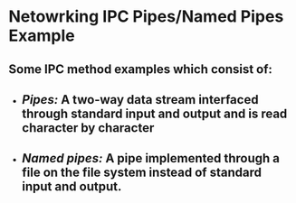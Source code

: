 Netowrking IPC Pipes/Named Pipes Example
========================================
Some IPC method examples which consist of:
-----------------------------------------
- ## *Pipes:* A two-way data stream interfaced through standard input and output and is read character by character
- ## *Named pipes:* A pipe implemented through a file on the file system instead of standard input and output.
